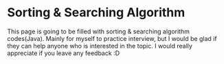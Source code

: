 # Sorting & Searching Algorithm
This page is going to be filled with sorting & searching algorithm codes(Java).
Mainly for myself to practice interview,
but I would be glad if they can help anyone who is interested in the topic.
I would really appreciate if you leave any feedback :D
